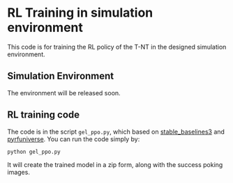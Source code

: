 # RL Training in simulation environment
This code is for training the RL policy of the T-NT in the designed simulation environment.

## Simulation Environment
The environment will be released soon.

## RL training code
The code is in the script `gel_ppo.py`, which based on [stable_baselines3](https://github.com/DLR-RM/stable-baselines3) and [pyrfuniverse](https://github.com/mvig-robotflow/pyrfuniverse).
You can run the code simply by:
```shell
python gel_ppo.py
```

It will create the trained model in a zip form, along with the success poking images.